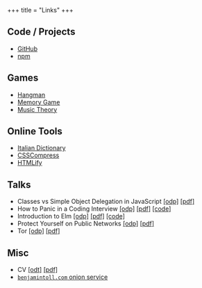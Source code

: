 +++
title = "Links"
+++

## Code / Projects

- [GitHub]
- [npm]

## Games

- [Hangman]
- [Memory Game]
- [Music Theory]

## Online Tools
- [Italian Dictionary]
- [CSSCompress]
- [HTMLify]

## Talks

- Classes vs Simple Object Delegation in JavaScript [\[odp\]](/talks/classes_vs_simple_object_delegation_in_javascript.odp) [\[pdf\]](/talks/classes_vs_simple_object_delegation_in_javascript.pdf)
- How to Panic in a Coding Interview [\[odp\]](/talks/how_to_panic_in_a_coding_interview.odp) [\[pdf\]](/talks/how_to_panic_in_a_coding_interview.pdf) [\[code\]](https://github.com/btoll/howto-panic-in-a-coding-interview)
- Introduction to Elm [\[odp\]](/talks/introduction_to_elm.odp) [\[pdf\]](/talks/introduction_to_elm.pdf) [\[code\]](https://github.com/btoll/elm-remotepager-demo)
- Protect Yourself on Public Networks [\[odp\]](/talks/protect_yourself_on_public_networks.odp) [\[pdf\]](/talks/protect_yourself_on_public_networks.pdf)
- Tor [\[odp\]](/talks/tor.odp) [\[pdf\]](/talks/tor.pdf)

## Misc

- CV [\[odt\]](/docs/BenjaminToll.odt) [\[pdf\]](/docs/BenjaminToll.pdf)
- [`benjamintoll.com` onion service]
<!--
- The Owl's Nest Farm [\[Internet\]](https://www.theowlsnestfarm.com/) [\[Tor\]](http://lgewyajrjxytj4z6.onion)
-->

[GitHub]: https://github.com/btoll
[npm]: https://www.npmjs.com/~benjam72

[Hangman]: https://github.com/btoll/hangman
[Memory Game]: https://www.benjamintoll.com/memory-game/
[Music Theory]: https://www.benjamintoll.com/music-theory/

[Italian Dictionary]: https://italy.benjamintoll.com
[CSSCompress]: https://www.benjamintoll.com/tools/css_compress/
[HTMLify]: https://www.benjamintoll.com/tools/htmlify/

[Previous website]: https://www.benjamintoll.com/archive/
[`benjamintoll.com` onion service]: http://5d6xbdrhw3hs4vngpukrsx6aih64vkpixqpexjmbo4eh7kl66iuseryd.onion

